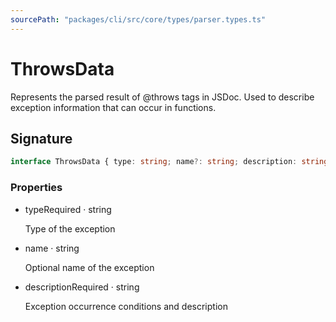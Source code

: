 ```yaml
---
sourcePath: "packages/cli/src/core/types/parser.types.ts"
---
```


# ThrowsData

 
Represents the parsed result of @throws tags in JSDoc. Used to describe exception information that can occur in functions.


## Signature

```typescript
interface ThrowsData { type: string; name?: string; description: string }
```

### Properties

<ul class="post-parameters-ul">
  <li class="post-parameters-li post-parameters-li-root">
    <span class="post-parameters--name">type</span><span class="post-parameters--required">Required</span> · <span class="post-parameters--type">string</span>
    <br/>
    <p class="post-parameters--description">Type of the exception</p>
  </li>
  <li class="post-parameters-li post-parameters-li-root">
    <span class="post-parameters--name">name</span> · <span class="post-parameters--type">string</span>
    <br/>
    <p class="post-parameters--description">Optional name of the exception</p>
  </li>
  <li class="post-parameters-li post-parameters-li-root">
    <span class="post-parameters--name">description</span><span class="post-parameters--required">Required</span> · <span class="post-parameters--type">string</span>
    <br/>
    <p class="post-parameters--description">Exception occurrence conditions and description</p>
  </li>
</ul>
